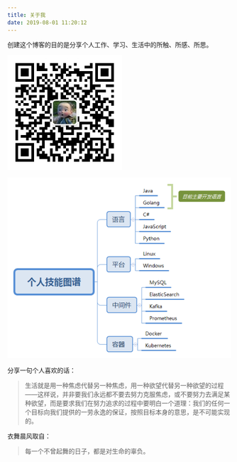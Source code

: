 ```yaml
---
title: 关于我
date: 2019-08-01 11:20:12
---
```


创建这个博客的目的是分享个人工作、学习、生活中的所触、所感、所思。

![](/images/wechat/wechat.jpg)

![](/images/about-me/个人技能图谱.png)

分享一句个人喜欢的话：
> 生活就是用一种焦虑代替另一种焦虑，用一种欲望代替另一种欲望的过程——这样说，并非要我们永远都不要去努力克服焦虑，或不要努力去满足某种欲望，而是要求我们在努力追求的过程中要明白一个道理：我们的任何一个目标向我们提供的一劳永逸的保证，按照目标本身的意思，是不可能实现的。

衣舞晨风取自：
> 每一个不曾起舞的日子，都是对生命的辜负。